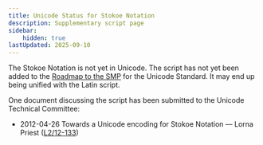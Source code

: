```yaml
---
title: Unicode Status for Stokoe Notation
description: Supplementary script page
sidebar:
    hidden: true
lastUpdated: 2025-09-10
---
```


The Stokoe Notation is not yet in Unicode. The script has not yet been added to the [Roadmap to the SMP](http://www.unicode.org/roadmaps/smp/) for the Unicode Standard. It may end up being unified with the Latin script.

[comment]: # (end of intro)

[comment]: # (start of blocks)



[comment]: # (end of blocks)

[comment]: # (start of chars)



[comment]: # (end of chars)

[comment]: # (start of rest)

One document discussing the script has been submitted to the Unicode Technical Committee:

- 2012-04-26 Towards a Unicode encoding for Stokoe Notation — Lorna Priest ([L2/12-133](http://www.unicode.org/cgi-bin/GetMatchingDocs.pl?L2/12-133))
